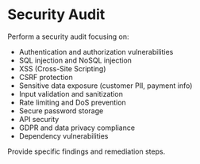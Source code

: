 # Security Audit

Perform a security audit focusing on:
- Authentication and authorization vulnerabilities
- SQL injection and NoSQL injection
- XSS (Cross-Site Scripting)
- CSRF protection
- Sensitive data exposure (customer PII, payment info)
- Input validation and sanitization
- Rate limiting and DoS prevention
- Secure password storage
- API security
- GDPR and data privacy compliance
- Dependency vulnerabilities

Provide specific findings and remediation steps.
